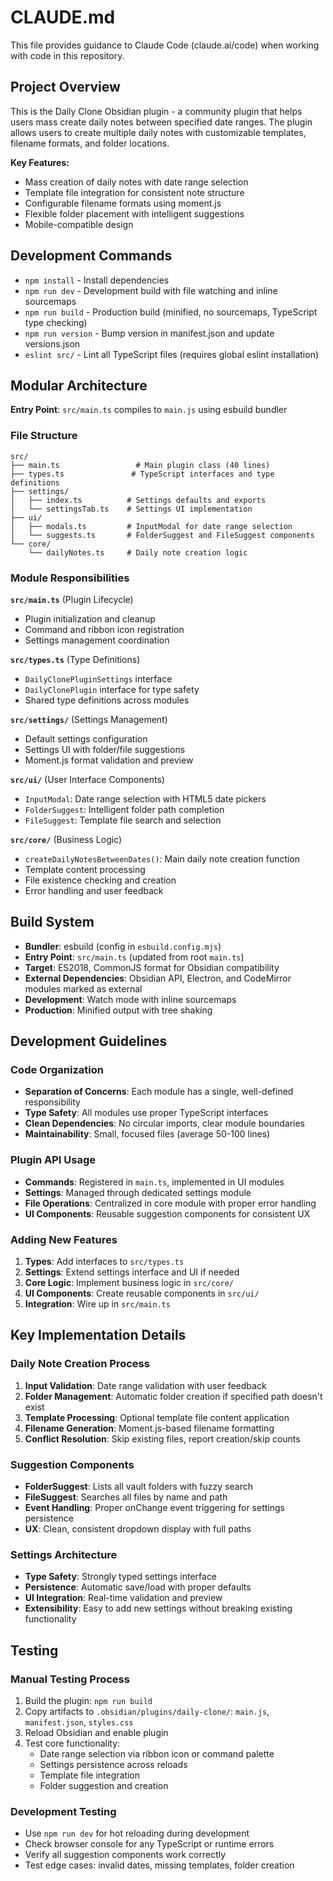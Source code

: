 # CLAUDE.md

This file provides guidance to Claude Code (claude.ai/code) when working with code in this repository.

## Project Overview

This is the Daily Clone Obsidian plugin - a community plugin that helps users mass create daily notes between specified date ranges. The plugin allows users to create multiple daily notes with customizable templates, filename formats, and folder locations.

**Key Features:**
- Mass creation of daily notes with date range selection
- Template file integration for consistent note structure
- Configurable filename formats using moment.js
- Flexible folder placement with intelligent suggestions
- Mobile-compatible design

## Development Commands

- `npm install` - Install dependencies
- `npm run dev` - Development build with file watching and inline sourcemaps
- `npm run build` - Production build (minified, no sourcemaps, TypeScript type checking)
- `npm run version` - Bump version in manifest.json and update versions.json
- `eslint src/` - Lint all TypeScript files (requires global eslint installation)

## Modular Architecture

**Entry Point**: `src/main.ts` compiles to `main.js` using esbuild bundler

### File Structure
```
src/
├── main.ts                 # Main plugin class (40 lines)
├── types.ts               # TypeScript interfaces and type definitions
├── settings/
│   ├── index.ts          # Settings defaults and exports
│   └── settingsTab.ts    # Settings UI implementation
├── ui/                   
│   ├── modals.ts         # InputModal for date range selection
│   └── suggests.ts       # FolderSuggest and FileSuggest components
└── core/
    └── dailyNotes.ts     # Daily note creation logic
```

### Module Responsibilities

**`src/main.ts`** (Plugin Lifecycle)
- Plugin initialization and cleanup
- Command and ribbon icon registration
- Settings management coordination

**`src/types.ts`** (Type Definitions)
- `DailyClonePluginSettings` interface
- `DailyClonePlugin` interface for type safety
- Shared type definitions across modules

**`src/settings/`** (Settings Management) 
- Default settings configuration
- Settings UI with folder/file suggestions
- Moment.js format validation and preview

**`src/ui/`** (User Interface Components)
- `InputModal`: Date range selection with HTML5 date pickers
- `FolderSuggest`: Intelligent folder path completion
- `FileSuggest`: Template file search and selection

**`src/core/`** (Business Logic)
- `createDailyNotesBetweenDates()`: Main daily note creation function
- Template content processing
- File existence checking and creation
- Error handling and user feedback

## Build System

- **Bundler**: esbuild (config in `esbuild.config.mjs`)
- **Entry Point**: `src/main.ts` (updated from root `main.ts`)
- **Target**: ES2018, CommonJS format for Obsidian compatibility
- **External Dependencies**: Obsidian API, Electron, and CodeMirror modules marked as external
- **Development**: Watch mode with inline sourcemaps
- **Production**: Minified output with tree shaking

## Development Guidelines

### Code Organization
- **Separation of Concerns**: Each module has a single, well-defined responsibility
- **Type Safety**: All modules use proper TypeScript interfaces
- **Clean Dependencies**: No circular imports, clear module boundaries
- **Maintainability**: Small, focused files (average 50-100 lines)

### Plugin API Usage
- **Commands**: Registered in `main.ts`, implemented in UI modules
- **Settings**: Managed through dedicated settings module
- **File Operations**: Centralized in core module with proper error handling
- **UI Components**: Reusable suggestion components for consistent UX

### Adding New Features
1. **Types**: Add interfaces to `src/types.ts`
2. **Settings**: Extend settings interface and UI if needed
3. **Core Logic**: Implement business logic in `src/core/`
4. **UI Components**: Create reusable components in `src/ui/`
5. **Integration**: Wire up in `src/main.ts`

## Key Implementation Details

### Daily Note Creation Process
1. **Input Validation**: Date range validation with user feedback
2. **Folder Management**: Automatic folder creation if specified path doesn't exist
3. **Template Processing**: Optional template file content application
4. **Filename Generation**: Moment.js-based filename formatting
5. **Conflict Resolution**: Skip existing files, report creation/skip counts

### Suggestion Components
- **FolderSuggest**: Lists all vault folders with fuzzy search
- **FileSuggest**: Searches all files by name and path
- **Event Handling**: Proper onChange event triggering for settings persistence
- **UX**: Clean, consistent dropdown display with full paths

### Settings Architecture
- **Type Safety**: Strongly typed settings interface
- **Persistence**: Automatic save/load with proper defaults
- **UI Integration**: Real-time validation and preview
- **Extensibility**: Easy to add new settings without breaking existing functionality

## Testing

### Manual Testing Process
1. Build the plugin: `npm run build`
2. Copy artifacts to `.obsidian/plugins/daily-clone/`: `main.js`, `manifest.json`, `styles.css`
3. Reload Obsidian and enable plugin
4. Test core functionality:
   - Date range selection via ribbon icon or command palette
   - Settings persistence across reloads
   - Template file integration
   - Folder suggestion and creation

### Development Testing
- Use `npm run dev` for hot reloading during development
- Check browser console for any TypeScript or runtime errors
- Verify all suggestion components work correctly
- Test edge cases: invalid dates, missing templates, folder creation